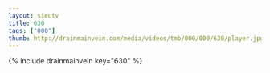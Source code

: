 ```yaml
--- 
layout: sieutv
title: 630
tags: ["000"]
thumb: http://drainmainvein.com/media/videos/tmb/000/000/630/player.jpg
---
```

{% include drainmainvein key="630" %} 
